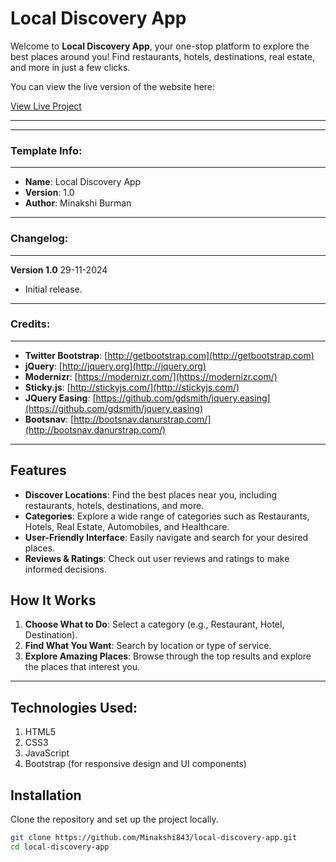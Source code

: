 # Local Discovery App

Welcome to **Local Discovery App**, your one-stop platform to explore the best places around you! Find restaurants, hotels, destinations, real estate, and more in just a few clicks.


You can view the live version of the website here:

[View Live Project](https://local-discovery-kylrrjpnt-minakshis-projects-b2b9a0f1.vercel.app/)

---
---

### Template Info:
-----------------------
- **Name**: Local Discovery App
- **Version**: 1.0
- **Author**: Minakshi Burman

---

### Changelog:
-----------------------
**Version 1.0** 29-11-2024
- Initial release.

---

### Credits:
-----------------------
- **Twitter Bootstrap**: [http://getbootstrap.com](http://getbootstrap.com)
- **jQuery**: [http://jquery.org](http://jquery.org)
- **Modernizr**: [https://modernizr.com/](https://modernizr.com/)
- **Sticky.js**: [http://stickyjs.com/](http://stickyjs.com/)
- **JQuery Easing**: [https://github.com/gdsmith/jquery.easing](https://github.com/gdsmith/jquery.easing)
- **Bootsnav**: [http://bootsnav.danurstrap.com/](http://bootsnav.danurstrap.com/)

---

## Features

- **Discover Locations**: Find the best places near you, including restaurants, hotels, destinations, and more.
- **Categories**: Explore a wide range of categories such as Restaurants, Hotels, Real Estate, Automobiles, and Healthcare.
- **User-Friendly Interface**: Easily navigate and search for your desired places.
- **Reviews & Ratings**: Check out user reviews and ratings to make informed decisions.

## How It Works

1. **Choose What to Do**: Select a category (e.g., Restaurant, Hotel, Destination).
2. **Find What You Want**: Search by location or type of service.
3. **Explore Amazing Places**: Browse through the top results and explore the places that interest you.

---


## Technologies Used:
1. HTML5
2. CSS3
3. JavaScript
4. Bootstrap (for responsive design and UI components)


## Installation

Clone the repository and set up the project locally.
```bash
git clone https://github.com/Minakshi843/local-discovery-app.git
cd local-discovery-app
